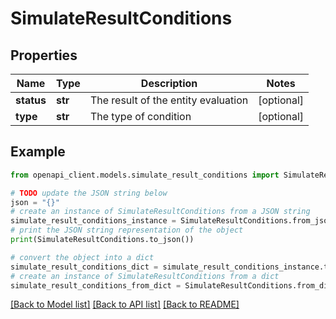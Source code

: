# SimulateResultConditions


## Properties

Name | Type | Description | Notes
------------ | ------------- | ------------- | -------------
**status** | **str** | The result of the entity evaluation | [optional] 
**type** | **str** | The type of condition | [optional] 

## Example

```python
from openapi_client.models.simulate_result_conditions import SimulateResultConditions

# TODO update the JSON string below
json = "{}"
# create an instance of SimulateResultConditions from a JSON string
simulate_result_conditions_instance = SimulateResultConditions.from_json(json)
# print the JSON string representation of the object
print(SimulateResultConditions.to_json())

# convert the object into a dict
simulate_result_conditions_dict = simulate_result_conditions_instance.to_dict()
# create an instance of SimulateResultConditions from a dict
simulate_result_conditions_from_dict = SimulateResultConditions.from_dict(simulate_result_conditions_dict)
```
[[Back to Model list]](../README.md#documentation-for-models) [[Back to API list]](../README.md#documentation-for-api-endpoints) [[Back to README]](../README.md)


